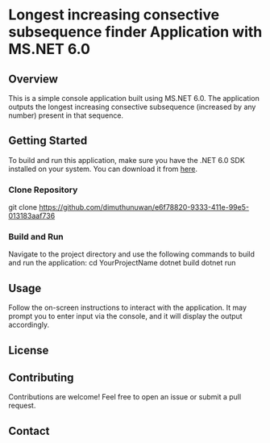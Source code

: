 # Longest increasing consective subsequence finder Application with MS.NET 6.0

## Overview
This is a simple console application built using MS.NET 6.0. The application outputs the longest increasing consective subsequence (increased by any number) present in that sequence.

## Getting Started
To build and run this application, make sure you have the .NET 6.0 SDK installed on your system. You can download it from [here](https://dotnet.microsoft.com/download/dotnet/6.0).

### Clone Repository
git clone https://github.com/dimuthunuwan/e6f78820-9333-411e-99e5-013183aaf736

### Build and Run
Navigate to the project directory and use the following commands to build and run the application:
cd YourProjectName
dotnet build
dotnet run

## Usage
Follow the on-screen instructions to interact with the application. It may prompt you to enter input via the console, and it will display the output accordingly.

## License


## Contributing
Contributions are welcome! Feel free to open an issue or submit a pull request.

## Contact

